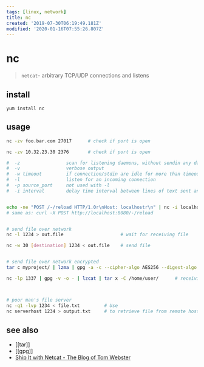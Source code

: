 ```yaml
---
tags: [linux, network]
title: nc
created: '2019-07-30T06:19:49.181Z'
modified: '2020-01-16T07:55:26.807Z'
---
```


# nc

> `netcat`- arbitrary TCP/UDP connections and listens

## install
`yum install nc`

## usage
```sh
nc -zv foo.bar.com 27017      # check if port is open

nc -zv 10.32.23.30 2376       # check if port is open

#  -z                 scan for listening daemons, without sendin any data
#  -v                 verbose output
#  -w timeout         if connection/stdin are idle for more than timeout sec, then the connection is silently closed
#  -l                 listen for an incoming connection
#  -p source_port     not used with -l
#  -i interval        delay time interval between lines of text sent and received


echo -ne "POST /-/reload HTTP/1.0r\nHost: localhostr\n" | nc -i localhost 8080    # send post request
# same as: curl -X POST http://localhost:8080/-/reload


# send file over network
nc -l 1234 > out.file                     # wait for receiving file

nc -w 30 [destination] 1234 < out.file    # send file


# send file over network encrypted
tar c myproject/ | lzma | gpg -a -c --cipher-algo AES256 --digest-algo SHA512 -o - | nc -w 1 192.168.1.102 1337   # sending

nc -lp 1337 | gpg -v -o - | lzcat | tar x -C /home/user/      # receiving



# poor man's file server
nc -q1 -lvp 1234 < file.txt         # Use 
nc serverhost 1234 > output.txt     # to retrieve file from remote host. NAT bugs this.
```


## see also
- [[tar]]
- [[gpg]]
- [Ship It with Netcat - The Blog of Tom Webster](https://samurailink3.com/blog/2013/12/31/ship-it-with-netcat/)
